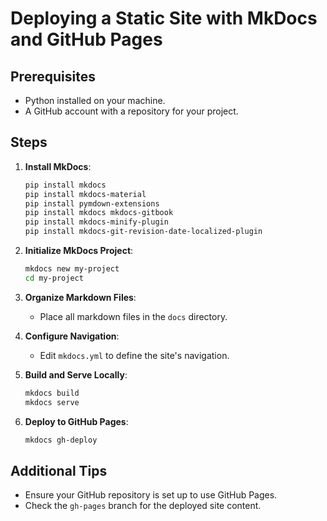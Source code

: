 # Deploying a Static Site with MkDocs and GitHub Pages

## Prerequisites

- Python installed on your machine.
- A GitHub account with a repository for your project.

## Steps

1. **Install MkDocs**:

   ```bash
   pip install mkdocs
   pip install mkdocs-material
   pip install pymdown-extensions
   pip install mkdocs mkdocs-gitbook
   pip install mkdocs-minify-plugin
   pip install mkdocs-git-revision-date-localized-plugin

   ```

2. **Initialize MkDocs Project**:

   ```bash
   mkdocs new my-project
   cd my-project
   ```

3. **Organize Markdown Files**:
   - Place all markdown files in the `docs` directory.

4. **Configure Navigation**:
   - Edit `mkdocs.yml` to define the site's navigation.

5. **Build and Serve Locally**:

   ```bash
   mkdocs build
   mkdocs serve
   ```

6. **Deploy to GitHub Pages**:

   ```bash
   mkdocs gh-deploy
   ```

## Additional Tips

- Ensure your GitHub repository is set up to use GitHub Pages.
- Check the `gh-pages` branch for the deployed site content.
